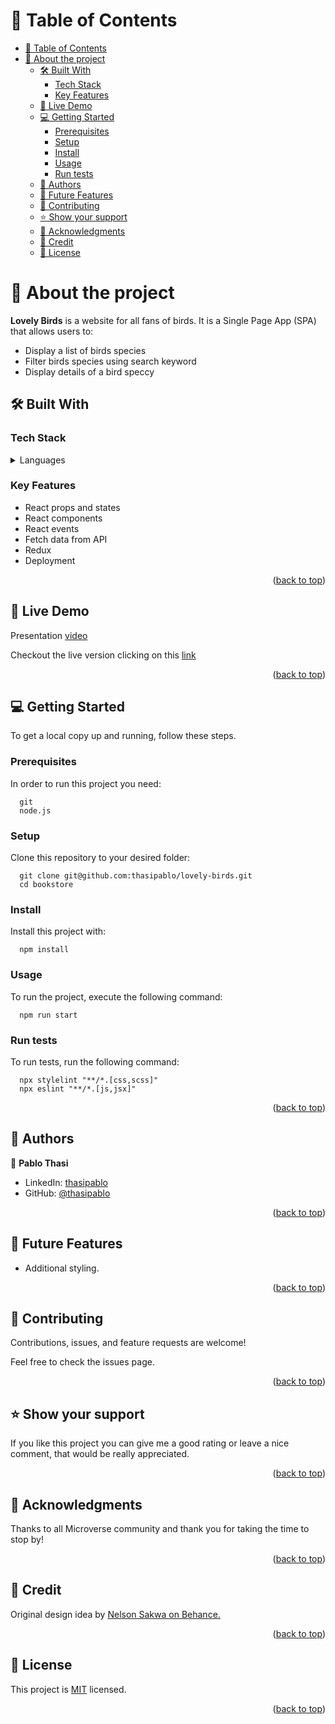 # 📗 Table of Contents

- [📗 Table of Contents](#-table-of-contents)
- [📖 About the project ](#-about-the-project-)
  - [🛠 Built With ](#-built-with-)
    - [Tech Stack ](#tech-stack-)
    - [Key Features ](#key-features-)
  - [🚀 Live Demo ](#-live-demo-)
  - [💻 Getting Started ](#-getting-started-)
    - [Prerequisites](#prerequisites)
    - [Setup](#setup)
    - [Install](#install)
    - [Usage](#usage)
    - [Run tests](#run-tests)
  - [👥 Authors ](#-authors-)
  - [🔭 Future Features ](#-future-features-)
  - [🤝 Contributing ](#-contributing-)
  - [⭐️ Show your support ](#️-show-your-support-)
  - [🙏 Acknowledgments ](#-acknowledgments-)
  - [📝 Credit ](#-credit-)
  - [📝 License ](#-license-)

# 📖 About the project <a name="about-project"></a>

**Lovely Birds** is a website for all fans of birds. It is a Single Page App (SPA) that allows users to:

- Display a list of birds species
- Filter birds species using search keyword
- Display details of a bird speccy

## 🛠 Built With <a name="built-with"></a>

### Tech Stack <a name="tech-stack"></a>

<details>
  <summary>Languages</summary>
  <ul>
    <li>HTML</li>
    <li>CSS</li>
    <li>React</li>
    <li>Redux</li>
  </ul>
</details>

### Key Features <a name="key-features"></a>

- React props and states
- React components
- React events
- Fetch data from API
- Redux
- Deployment

<p align="right">(<a href="#readme-top">back to top</a>)</p>

## 🚀 Live Demo <a name="live-demo"></a>

Presentation [video](https://www.loom.com/share/fd2bba6c2fdd4d889c8eb27edaf7142d?sid=59fb050c-b999-47af-b06d-a5dde4792d95)

Checkout the live version clicking on this [link](https://lovelybirds.vercel.app/)

<p align="right">(<a href="#readme-top">back to top</a>)</p>

## 💻 Getting Started <a name="getting-started"></a>

To get a local copy up and running, follow these steps.

### Prerequisites

In order to run this project you need:

```
  git
  node.js
```

### Setup

Clone this repository to your desired folder:

```
  git clone git@github.com:thasipablo/lovely-birds.git
  cd bookstore
```

### Install

Install this project with:

```
  npm install
```

### Usage

To run the project, execute the following command:

```
  npm run start
```

### Run tests

To run tests, run the following command:

```
  npx stylelint "**/*.[css,scss]"
  npx eslint "**/*.[js,jsx]"
```

<p align="right">(<a href="#readme-top">back to top</a>)</p>

## 👥 Authors <a name="authors"></a>

👤 **Pablo Thasi**

- LinkedIn: [thasipablo](https://www.linkedin.com/in/thasipablo)
- GitHub: [@thasipablo](https://github.com/thasipablo)

<p align="right">(<a href="#readme-top">back to top</a>)</p>

## 🔭 Future Features <a name="future-features"></a>

- Additional styling.

<p align="right">(<a href="#readme-top">back to top</a>)</p>

## 🤝 Contributing <a name="contributing"></a>

Contributions, issues, and feature requests are welcome!

Feel free to check the issues page.

<p align="right">(<a href="#readme-top">back to top</a>)</p>

## ⭐️ Show your support <a name="support"></a>

If you like this project you can give me a good rating or leave a nice comment, that would be really appreciated.

<p align="right">(<a href="#readme-top">back to top</a>)</p>

## 🙏 Acknowledgments <a name="acknowledgements"></a>

Thanks to all Microverse community and thank you for taking the time to stop by!

<p align="right">(<a href="#readme-top">back to top</a>)</p>

## 📝 Credit <a name="credit"></a>

Original design idea by [Nelson Sakwa on Behance.](https://www.behance.net/sakwadesignstudio)

<p align="right">(<a href="#readme-top">back to top</a>)</p>

## 📝 License <a name="license"></a>

This project is [MIT](./LICENSE) licensed.

<p align="right">(<a href="#readme-top">back to top</a>)</p>
